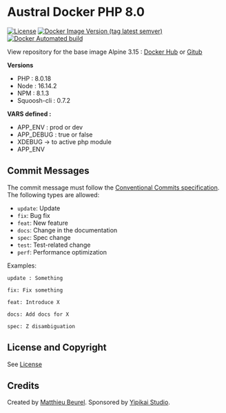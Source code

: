 # Austral Docker PHP 8.0

[![License](https://img.shields.io/github/license/austral-project/docker-php)](https://img.shields.io/github/license/austral-project/docker-php)
[![Docker Image Version (tag latest semver)](https://img.shields.io/docker/v/australproject/php/8.0)](https://img.shields.io/docker/v/australproject/php/8.0)
[![Docker Automated build](https://img.shields.io/docker/automated/australproject/php)](https://img.shields.io/docker/automated/australproject/php)

View repository for the base image Alpine 3.15 : [Docker Hub](https://hub.docker.com/repository/docker/australproject/alpine/) or [Gitub](https://github.com/austral-project/docker-alpine)

__Versions__
* PHP : 8.0.18
* Node : 16.14.2
* NPM : 8.1.3
* Squoosh-cli : 0.7.2

__VARS defined :__
* APP_ENV : prod or dev
* APP_DEBUG : true or false
* XDEBUG -> to active php module
* APP_ENV

## Commit Messages

The commit message must follow the [Conventional Commits specification](https://www.conventionalcommits.org/).
The following types are allowed:

* `update`: Update
* `fix`: Bug fix
* `feat`: New feature
* `docs`: Change in the documentation
* `spec`: Spec change
* `test`: Test-related change
* `perf`: Performance optimization

Examples:

    update : Something

    fix: Fix something

    feat: Introduce X

    docs: Add docs for X

    spec: Z disambiguation

## License and Copyright
See [License](https://austral.dev/en/license)

## Credits
Created by [Matthieu Beurel](https://www.mbeurel.com). Sponsored by [Yipikai Studio](https://yipikai.studio).